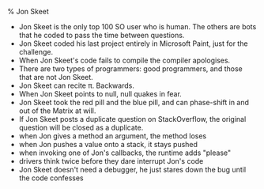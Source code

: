 % Jon Skeet

* Jon Skeet is the only top 100 SO user who is human. The others are bots that he coded to pass the time between questions.
* Jon Skeet coded his last project entirely in Microsoft Paint, just for the challenge.
* When Jon Skeet's code fails to compile the compiler apologises.
* There are two types of programmers: good programmers, and those that are not Jon Skeet.
* Jon Skeet can recite π. Backwards.
* When Jon Skeet points to null, null quakes in fear.
* Jon Skeet took the red pill and the blue pill, and can phase-shift in and out of the Matrix at will.
* If Jon Skeet posts a duplicate question on StackOverflow, the original question will be closed as a duplicate.
* when Jon gives a method an argument, the method loses
* when Jon pushes a value onto a stack, it stays pushed
* when invoking one of Jon's callbacks, the runtime adds "please"
* drivers think twice before they dare interrupt Jon's code
* Jon Skeet doesn't need a debugger, he just stares down the bug until the code confesses
